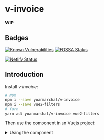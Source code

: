 # v-invoice

**WIP**

## Badges

[![Known Vulnerabilities](https://snyk.io/test/github/yoanmarchal/v-invoice/badge.svg)](https://snyk.io/test/github/yoanmarchal/v-invoice)
[![FOSSA Status](https://app.fossa.io/api/projects/git%2Bgithub.com%2Fyoanmarchal%2Fv-invoice.svg?type=shield)](https://app.fossa.io/projects/git%2Bgithub.com%2Fyoanmarchal%2Fv-invoice?ref=badge_shield)

[![Netlify Status](https://api.netlify.com/api/v1/badges/c96e0f65-7736-4e5b-abd5-f4c6ae94f7bb/deploy-status)](https://app.netlify.com/sites/v-invoice/deploys)


## Introduction

Install *v-invoice*:

```bash
# Npm
npm i --save yoanmarchal/v-invoice
npm i --save vue2-filters
# Yarn
yarn add yoanmarchal/v-invoice vue2-filters
```

Then use the component in an Vuejs project:

<p>
<details><summary>Using the component</summary><br>

```js
<template>
  <div id="app">
    <Devis :devis='devis' />
  </div>
</template>

<script>
import Devis from 'v-invoice'
export default {
  name: 'app',
  components: {
    Devis
  },
  data () {
    return {
      devis: {
        from:{
          "title": "Menard EI",
          "road": "766 Bonnet de Solférino",
          "postalcode": "59828",
          "city": "West Emilieton",
          "siret": "51280090500014",
          "logo": "data:image/svg+xml;charset=UTF-8,%3Csvg%20xmlns%3D%22http%3A%2F%2Fwww.w3.org%2F2000%2Fsvg%22%20version%3D%221.1%22%20baseProfile%3D%22full%22%20width%3D%22undefined%22%20height%3D%22undefined%22%3E%20%3Crect%20width%3D%22100%25%22%20height%3D%22100%25%22%20fill%3D%22grey%22%2F%3E%20%20%3Ctext%20x%3D%220%22%20y%3D%2220%22%20font-size%3D%2220%22%20text-anchor%3D%22start%22%20fill%3D%22white%22%3Eundefinedxundefined%3C%2Ftext%3E%20%3C%2Fsvg%3E"
        },
        to:{
          "id": 0,
          "first_name": "Valentin",
          "last_name": "Dubois",
          "title": "Menard EI",
          "road": "766 Bonnet de Solférino",
          "postalcode": "59828",
          "city": "West Emilieton",
          "cellPhone": "0193952050",
          "officePhone": "+33 191765562",
          "website": "http://léo.info",
          "email": "Arthur.Jacquet9@gmail.com",
        },
        id: 1,
        date: "2017-10-01T15:17:30.865Z",
        products:[
          {
            "id": 1,
            "title": "Unbranded Granite Bacon",
            "ref": "#1",
            "price": "132.00",
            "quantity":3,
          },
          {
            "id": 5,
            "title": "Unbranded Wooden Table",
            "ref": "#5",
            "price": "19.00",
            "quantity": 5,
          }
        ],
        alreadypaid: 50,
        paymentmode:"chèque"
      }
    }
  }
}
</script>

<style lang="scss">
  @import "~v-invoice/dist/Invoice.css";
</style>

```



## Contributing

1. Fork it!
2. Create your feature branch: `git checkout -b my-new-feature`
3. Commit your changes: `git commit -am 'Add some feature'`
4. Push to the branch: `git push origin my-new-feature`
5. Submit a pull request :D


## License
[![FOSSA Status](https://app.fossa.io/api/projects/git%2Bgithub.com%2Fyoanmarchal%2Fv-invoice.svg?type=large)](https://app.fossa.io/projects/git%2Bgithub.com%2Fyoanmarchal%2Fv-invoice?ref=badge_large) [![Greenkeeper badge](https://badges.greenkeeper.io/yoanmarchal/v-invoice.svg)](https://greenkeeper.io/)
